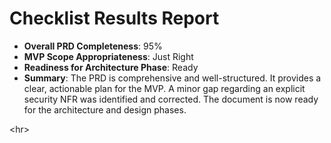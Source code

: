 # **Checklist Results Report**

* **Overall PRD Completeness**: 95%  
* **MVP Scope Appropriateness**: Just Right  
* **Readiness for Architecture Phase**: Ready  
* **Summary**: The PRD is comprehensive and well-structured. It provides a clear, actionable plan for the MVP. A minor gap regarding an explicit security NFR was identified and corrected. The document is now ready for the architecture and design phases.

\<hr\>
